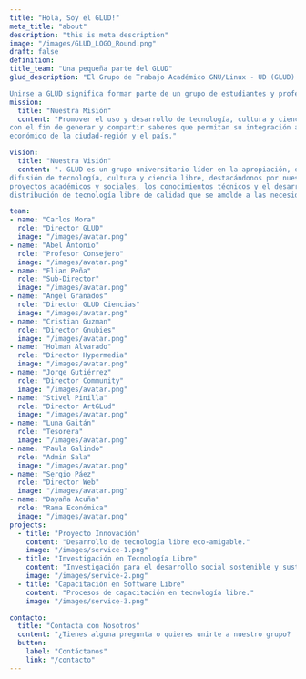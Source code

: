 ```yaml
---
title: "Hola, Soy el GLUD!"
meta_title: "about"
description: "this is meta description"
image: "/images/GLUD_LOGO_Round.png"
draft: false
definition: 
title_team: "Una pequeña parte del GLUD"
glud_description: "El Grupo de Trabajo Académico GNU/Linux - UD (GLUD) de la Universidad Distrital Francisco José de Caldas es una comunidad apasionada por la tecnología, la cultura y la ciencia libre. GLUD lidera la promoción y desarrollo de tecnologías libres, integrando el conocimiento libre al avance social y económico de Colombia. Su lema, 'Piensa Libre, Vive Libre. El Conocimiento Te hace Libre', destaca su compromiso con la educación continua, la innovación y el respeto por la diversidad y la naturaleza.

Unirse a GLUD significa formar parte de un grupo de estudiantes y profesionales dedicados a la mejora personal y colectiva. Es un espacio donde la amistad, la humildad y el profesionalismo son fundamentales, y cada miembro tiene la oportunidad de aprender, crecer y contribuir a un mundo más libre y justo. En GLUD, creemos en compartir el conocimiento sin restricciones y trabajamos juntos para crear soluciones tecnológicas que beneficien a toda la sociedad."
mission:
  title: "Nuestra Misión"
  content: "Promover el uso y desarrollo de tecnología, cultura y ciencia libre,
con el fin de generar y compartir saberes que permitan su integración al desarrollo social y
económico de la ciudad-región y el país."

vision:
  title: "Nuestra Visión"
  content: ". GLUD es un grupo universitario líder en la apropiación, desarrollo, uso y
difusión de tecnología, cultura y ciencia libre, destacándonos por nuestro valor humano, los
proyectos académicos y sociales, los conocimientos técnicos y el desarrollo, mejora y
distribución de tecnología libre de calidad que se amolde a las necesidades del país."

team:
- name: "Carlos Mora"
  role: "Director GLUD"
  image: "/images/avatar.png"
- name: "Abel Antonio"
  role: "Profesor Consejero"
  image: "/images/avatar.png"
- name: "Elian Peña"
  role: "Sub-Director"
  image: "/images/avatar.png"
- name: "Angel Granados"
  role: "Director GLUD Ciencias"
  image: "/images/avatar.png"
- name: "Cristian Guzman"
  role: "Director Gnubies"
  image: "/images/avatar.png"
- name: "Holman Alvarado"
  role: "Director Hypermedia"
  image: "/images/avatar.png"
- name: "Jorge Gutiérrez"
  role: "Director Community"
  image: "/images/avatar.png"
- name: "Stivel Pinilla"
  role: "Director ArtGLud"
  image: "/images/avatar.png"  
- name: "Luna Gaitán"
  role: "Tesorera"
  image: "/images/avatar.png"
- name: "Paula Galindo"
  role: "Admin Sala"
  image: "/images/avatar.png"
- name: "Sergio Páez"
  role: "Director Web"
  image: "/images/avatar.png"
- name: "Dayaña Acuña"
  role: "Rama Económica"
  image: "/images/avatar.png"
projects:
  - title: "Proyecto Innovación"
    content: "Desarrollo de tecnología libre eco-amigable."
    image: "/images/service-1.png"
  - title: "Investigación en Tecnología Libre"
    content: "Investigación para el desarrollo social sostenible y sustentable."
    image: "/images/service-2.png"
  - title: "Capacitación en Software Libre"
    content: "Procesos de capacitación en tecnología libre."
    image: "/images/service-3.png"

contacto:
  title: "Contacta con Nosotros"
  content: "¿Tienes alguna pregunta o quieres unirte a nuestro grupo? ¡No dudes en contactarnos!"
  button:
    label: "Contáctanos"
    link: "/contacto"
---
```

